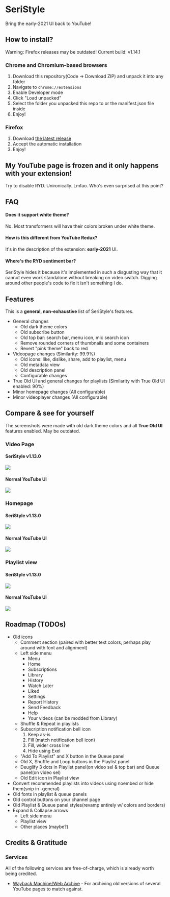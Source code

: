 # SeriStyle
Bring the early-2021 UI back to YouTube!

## How to install? <!-- This could use a better English -->
Warning: Firefox releases may be outdated! Current build: v1.14.1
### Chrome and Chromium-based browsers
1. Download this repository(Code -> Download ZIP) and unpack it into any folder
2. Navigate to `chrome://extensions`
3. Enable Developer mode
4. Click "Load unpacked"
5. Select the folder you unpacked this repo to or the manifest.json file inside
6. Enjoy!
### Firefox
1. Download [the latest release](https://github.com/Alluseri/SeriStyle/releases)
2. Accept the automatic installation
3. Enjoy!
<!--
2. Navigate to `about:addons`
3. Find the "Install Add-on from File..." button
4. Pick & install the xpi file you just downloaded
5. Enjoy!
-->

## My YouTube page is frozen and it only happens with your extension!
Try to disable RYD. Unironically. Lmfao. Who's even surprised at this point?

## FAQ <!-- Nobody ever asked one. Oh well. -->
#### Does it support white theme?
No. Most transformers will have their colors broken under white theme.
#### How is this different from YouTube Redux?
It's in the description of the extension: **early-2021** UI.
#### Where's the RYD sentiment bar?
SeriStyle hides it because it's implemented in such a disgusting way that it cannot even work standalone without breaking on video switch. Digging around other people's code to fix it isn't something I do.

## Features
This is a **general, non-exhaustive** list of SeriStyle's features.
- General changes
  - Old dark theme colors
  - Old subscribe button
  - Old top bar: search bar, menu icon, mic search icon
  - Remove rounded corners of thumbnails and some containers
  - Revert "pink theme" back to red
- Videopage changes (Similarity: 99.9%)
  - Old icons: like, dislike, share, add to playlist, menu
  - Old metadata view
  - Old description panel
  - Configurable changes
- True Old UI and general changes for playlists (Similarity with True Old UI enabled: 90%)
- Minor homepage changes (All configurable)
- Minor videoplayer changes (All configurable)

## Compare & see for yourself
The screenshots were made with old dark theme colors and all **True Old UI** features enabled. May be outdated.
### Video Page
#### SeriStyle v1.13.0
<img src="https://cdn.nest.rip/uploads/0fb3306d-0ed3-4eee-9477-580e5c0eb1ae.png">

#### Normal YouTube UI
<img src="https://cdn.nest.rip/uploads/5a597b98-7643-443a-9613-5bc38364d73e.png">

### Homepage
#### SeriStyle v1.13.0
<img src="https://cdn.nest.rip/uploads/da3d2ec7-d010-4251-b54d-d797499a0129.jpg">

#### Normal YouTube UI
<img src="https://cdn.nest.rip/uploads/f533ddb3-275b-4431-8dac-437c1429e52b.png">

### Playlist view
#### SeriStyle v1.13.0
<img src="https://cdn.nest.rip/uploads/894dace0-73f6-4358-a7d0-ad44a3944780.png">

#### Normal YouTube UI
<img src="https://cdn.nest.rip/uploads/b80f5493-14af-47db-8bd4-bb44d4882e23.png">

## Roadmap (TODOs)
- Old icons
  - Comment section (paired with better text colors, perhaps play around with font and alignment)
  - Left side menu
    - Menu
    - Home
    - Subscriptions
    - Library
    - History
    - Watch Later
    - Liked
    - Settings
    - Report History
    - Send Feedback
    - Help
    - Your videos (can be modded from Library)
  - Shuffle & Repeat in playlists
  - Subscription notification bell icon
    1. Keep as-is
    2. Fill (match notification bell icon)
    3. Fill, wider cross line
    4. Hide using Exel
  - "Add To Playlist" and X button in the Queue panel
  - Old X, Shuffle and Loop buttons in the Playlist panel
  - Deuglify 3 dots in Playlist panel(on video sel & top bar) and Queue panel(on video sel)
  - Old Edit icon in Playlist view
- Convert recommended playlists into videos using noembed or hide them(snip in -general)
- Old fonts in playlist & queue panels
- Old control buttons on your channel page
- Old Playlist & Queue panel styles(revamp entirely w/ colors and borders)
- Expand & Collapse arrows
  - Left side menu
  - Playlist view
  - Other places (maybe?)

## Credits & Gratitude
### Services
All of the following services are free-of-charge, which is already worth being credited.
- [Wayback Machine/Web Archive](https://web.archive.org) - For archiving old versions of several YouTube pages to match against.
<!-- - [NoEmbed](https://noembed.com) - Required by SeriStyle to convert playlists into videos. -->
